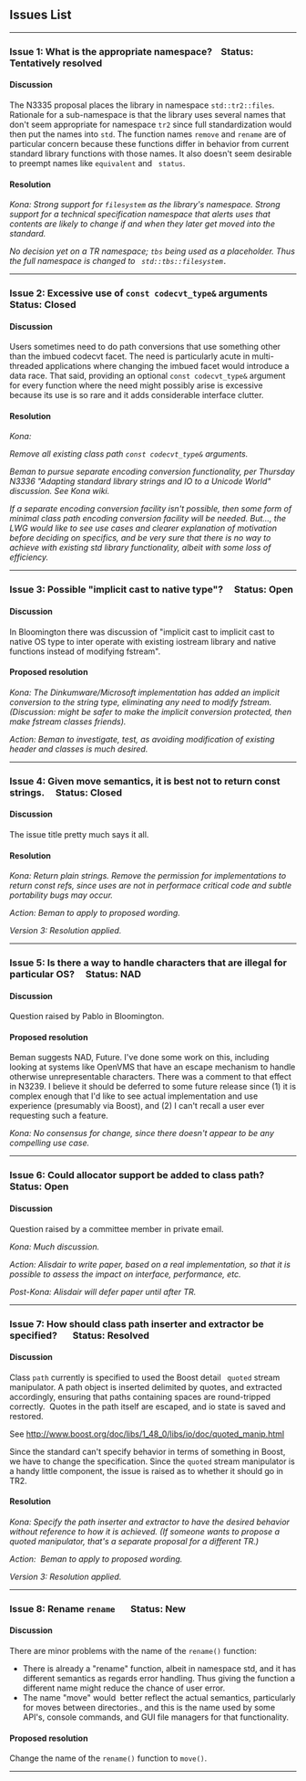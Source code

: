 <span id="Issues-List">Issues List</span>
-----------------------------------------

------------------------------------------------------------------------

### Issue 1: What is the appropriate namespace?    Status: Tentatively resolved

#### Discussion

The N3335 proposal places the library in namespace `std::tr2::files`. Rationale for a sub-namespace is that the library uses several names that don't seem appropriate for namespace `tr2` since full standardization would then put the names into `std`. The function names `remove` and `rename` are of particular concern because these functions differ in behavior from current standard library functions with those names. It also doesn't seem desirable to preempt names like `equivalent` and ` status`.

#### Resolution

*Kona: Strong support for `filesystem` as the library's namespace. Strong support for a technical specification namespace that alerts uses that contents are likely to change if and when they later get moved into the standard.*

*No decision yet on a TR namespace; `tbs` being used as a placeholder. Thus the full namespace is changed to ` std::tbs::filesystem.`*

------------------------------------------------------------------------

### Issue 2: Excessive use of `const codecvt_type&` arguments    Status: Closed

#### Discussion

Users sometimes need to do path conversions that use something other than the imbued codecvt facet. The need is particularly acute in multi-threaded applications where changing the imbued facet would introduce a data race. That said, providing an optional `const codecvt_type&` argument for every function where the need might possibly arise is excessive because its use is so rare and it adds considerable interface clutter.

#### Resolution

*Kona:*

*Remove all existing class path `const codecvt_type&` arguments.*

*Beman to pursue separate encoding conversion functionality, per Thursday N3336 "Adapting standard library strings and IO to a Unicode World" discussion. See Kona wiki.*

*If a separate encoding conversion facility isn't possible, then some form of minimal class path encoding conversion facility will be needed. But..., the LWG would like to see use cases and clearer explanation of motivation before deciding on specifics, and be very sure that there is no way to achieve with existing std library functionality, albeit with some loss of efficiency.*

------------------------------------------------------------------------

### Issue 3: Possible "implicit cast to native type"?     Status: Open

#### Discussion

In Bloomington there was discussion of "implicit cast to implicit cast to native OS type to inter operate with existing iostream library and native functions instead of modifying fstream".

#### Proposed resolution

*Kona: The Dinkumware/Microsoft implementation has added an implicit conversion to the string type, eliminating any need to modify fstream. (Discussion: might be safer to make the implicit conversion protected, then make fstream classes friends).*

*Action: Beman to investigate, test, as avoiding modification of existing header and classes is much desired.*

------------------------------------------------------------------------

### Issue 4: Given move semantics, it is best not to return const strings.     Status: Closed

#### Discussion

The issue title pretty much says it all.

#### Resolution

*Kona: Return plain strings. Remove the permission for implementations to return const refs, since uses are not in performace critical code and subtle portability bugs may occur.*

*Action: Beman to apply to proposed wording.*

*Version 3: Resolution applied.*

------------------------------------------------------------------------

### Issue 5: Is there a way to handle characters that are illegal for particular OS?     Status: NAD

#### Discussion

Question raised by Pablo in Bloomington.

#### Proposed resolution

Beman suggests NAD, Future. I've done some work on this, including looking at systems like OpenVMS that have an escape mechanism to handle otherwise unrepresentable characters. There was a comment to that effect in N3239. I believe it should be deferred to some future release since (1) it is complex enough that I'd like to see actual implementation and use experience (presumably via Boost), and (2) I can't recall a user ever requesting such a feature.

*Kona: No consensus for change, since there doesn't appear to be any compelling use case.*

------------------------------------------------------------------------

### Issue 6: Could allocator support be added to class path?     Status: Open

#### Discussion

Question raised by a committee member in private email.

*Kona: Much discussion.*

*Action: Alisdair to write paper, based on a real implementation, so that it is possible to assess the impact on interface, performance, etc.*

*Post-Kona: Alisdair will defer paper until after TR.*

------------------------------------------------------------------------

### Issue 7: How should class path inserter and extractor be specified?       Status: Resolved

#### Discussion

Class `path` currently is specified to used the Boost detail ` quoted` stream manipulator. A path object is inserted delimited by quotes, and extracted accordingly, ensuring that paths containing spaces are round-tripped correctly.  Quotes in the path itself are escaped, and io state is saved and restored.

See <http://www.boost.org/doc/libs/1_48_0/libs/io/doc/quoted_manip.html>

Since the standard can't specify behavior in terms of something in Boost, we have to change the specification. Since the `quoted` stream manipulator is a handy little component, the issue is raised as to whether it should go in TR2.

#### Resolution

*Kona: Specify the path inserter and extractor to have the desired behavior without reference to how it is achieved. (If someone wants to propose a quoted manipulator, that's a separate proposal for a different TR.)*

*Action:  Beman to apply to proposed wording.*

*Version 3: Resolution applied.*

------------------------------------------------------------------------

### Issue 8: Rename `rename`       Status: New

#### Discussion

There are minor problems with the name of the `rename()` function:

-   There is already a "rename" function, albeit in namespace std, and it has different semantics as regards error handling. Thus giving the function a different name might reduce the chance of user error.
-   The name "move" would  better reflect the actual semantics, particularly for moves between directories., and this is the name used by some API's, console commands, and GUI file managers for that functionality.

#### Proposed resolution

Change the name of the `rename()` function to `move()`.

------------------------------------------------------------------------
